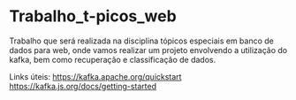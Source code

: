 # Trabalho_t-picos_web
Trabalho que será realizada na disciplina tópicos especiais em banco de dados para web, onde vamos realizar um projeto envolvendo a utilização do kafka, bem como recuperação e classificação de dados.

Links úteis: 
https://kafka.apache.org/quickstart
https://kafka.js.org/docs/getting-started
